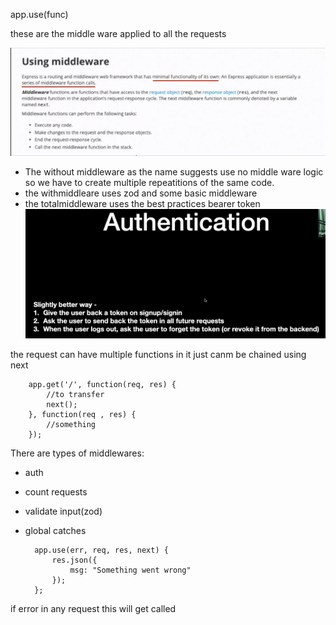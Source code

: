 app.use(func)

these are the middle ware applied to all the requests

![Alt text](image-1.png)

- The without middleware as the name suggests use no middle ware logic so we have to create multiple repeatitions of the same code.
- the withmiddleare uses zod and some basic middleware
- the totalmiddleware uses the best practices bearer token
![Alt text](image.png)

the request can have multiple functions in it just canm be chained using next



        app.get('/', function(req, res) {
            //to transfer
            next();
        }, function(req , res) {
            //something
        });


There are  types of middlewares:
- auth
- count requests
- validate input(zod)
- global catches

        app.use(err, req, res, next) {
            res.json({
                msg: "Something went wrong"
            });
        };

if error in any request this will get called